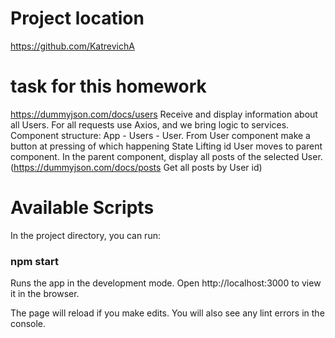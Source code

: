 # Project location
https://github.com/KatrevichA

# task for this homework
https://dummyjson.com/docs/users
Receive and display information about all Users.
For all requests use Axios, and we bring logic to services.
Component structure: App - Users - User.
From User component make a button at pressing of which happening State Lifting id User
moves to parent component.
In the parent component, display all posts of the selected User.
(https://dummyjson.com/docs/posts  Get all posts by User id)

# Available Scripts
In the project directory, you can run:

### npm start

Runs the app in the development mode.
Open http://localhost:3000 to view it in the browser.

The page will reload if you make edits.
You will also see any lint errors in the console.


